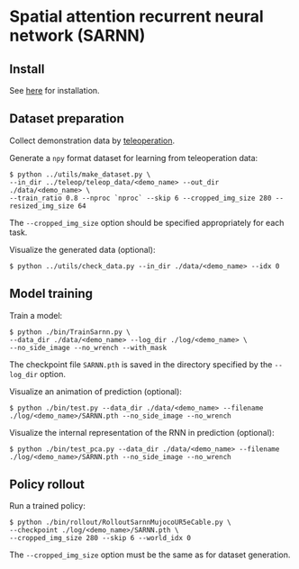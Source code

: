 # Spatial attention recurrent neural network (SARNN)

## Install
See [here](../../doc/install.md#SARNN) for installation.

## Dataset preparation
Collect demonstration data by [teleoperation](../teleop).

Generate a `npy` format dataset for learning from teleoperation data:
```console
$ python ../utils/make_dataset.py \
--in_dir ../teleop/teleop_data/<demo_name> --out_dir ./data/<demo_name> \
--train_ratio 0.8 --nproc `nproc` --skip 6 --cropped_img_size 280 --resized_img_size 64
```
The `--cropped_img_size` option should be specified appropriately for each task.

Visualize the generated data (optional):
```console
$ python ../utils/check_data.py --in_dir ./data/<demo_name> --idx 0
```

## Model training
Train a model:
```console
$ python ./bin/TrainSarnn.py \
--data_dir ./data/<demo_name> --log_dir ./log/<demo_name> \
--no_side_image --no_wrench --with_mask
```
The checkpoint file `SARNN.pth` is saved in the directory specified by the `--log_dir` option.

Visualize an animation of prediction (optional):
```console
$ python ./bin/test.py --data_dir ./data/<demo_name> --filename ./log/<demo_name>/SARNN.pth --no_side_image --no_wrench
```

Visualize the internal representation of the RNN in prediction (optional):
```console
$ python ./bin/test_pca.py --data_dir ./data/<demo_name> --filename ./log/<demo_name>/SARNN.pth --no_side_image --no_wrench
```

## Policy rollout
Run a trained policy:
```console
$ python ./bin/rollout/RolloutSarnnMujocoUR5eCable.py \
--checkpoint ./log/<demo_name>/SARNN.pth \
--cropped_img_size 280 --skip 6 --world_idx 0
```
The `--cropped_img_size` option must be the same as for dataset generation.
